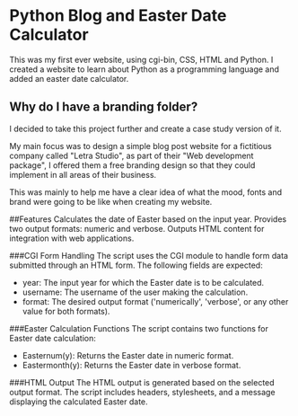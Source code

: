 # Python Blog and Easter Date Calculator

This was my first ever website, using cgi-bin, CSS, HTML and Python. I created a website to learn about Python as a programming language and added an easter date calculator. 

## Why do I have a branding folder? 

I decided to take this project further and create a case study version of it. 

My main focus was to design a simple blog post website for a fictitious company called "Letra Studio", as part of their "Web development package", I offered them a free branding design so that they could implement in all areas of their business. 

This was mainly to help me have a clear idea of what the mood, fonts and brand were going to be like when creating my website. 

##Features
Calculates the date of Easter based on the input year.
Provides two output formats: numeric and verbose.
Outputs HTML content for integration with web applications.

###CGI Form Handling
The script uses the CGI module to handle form data submitted through an HTML form. The following fields are expected:

- year: The input year for which the Easter date is to be calculated.
- username: The username of the user making the calculation.
- format: The desired output format ('numerically', 'verbose', or any other value for both formats).

###Easter Calculation Functions
The script contains two functions for Easter date calculation:

- Easternum(y): Returns the Easter date in numeric format.
- Eastermonth(y): Returns the Easter date in verbose format.

###HTML Output
The HTML output is generated based on the selected output format. The script includes headers, stylesheets, and a message displaying the calculated Easter date.

